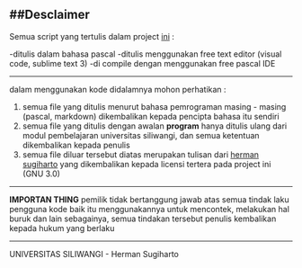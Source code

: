 ##Desclaimer
-----------------------------------------

Semua script yang tertulis dalam project [ini](https://github.com/universitas-siliwangi/dasar-pemrograman) : 

-ditulis dalam bahasa pascal
-ditulis menggunakan free text editor (visual code, sublime text 3)
-di compile dengan menggunakan free pascal IDE

--------------------------------------------

dalam menggunakan kode didalamnya mohon perhatikan : 
1. semua file yang ditulis menurut bahasa pemrograman masing - masing (pascal, markdown) dikembalikan kepada pencipta bahasa itu sendiri
2. semua file yang ditulis dengan awalan **program** hanya ditulis ulang dari modul pembelajaran universitas siliwangi, dan semua ketentuan dikembalikan kepada penulis
3. semua file diluar tersebut diatas merupakan tulisan dari [herman sugiharto](https://github.com/herman1618) yang dikembalikan kepada licensi tertera pada project ini (GNU 3.0)

----------------------------------------------
**IMPORTAN THING** pemilik tidak bertanggung jawab atas semua tindak laku pengguna kode baik itu menggunakannya untuk mencontek, melakukan hal buruk dan lain sebagainya, semua tindakan tersebut penulis kembalikan kepada hukum yang berlaku


-----------------------------------------------
UNIVERSITAS SILIWANGI - Herman Sugiharto